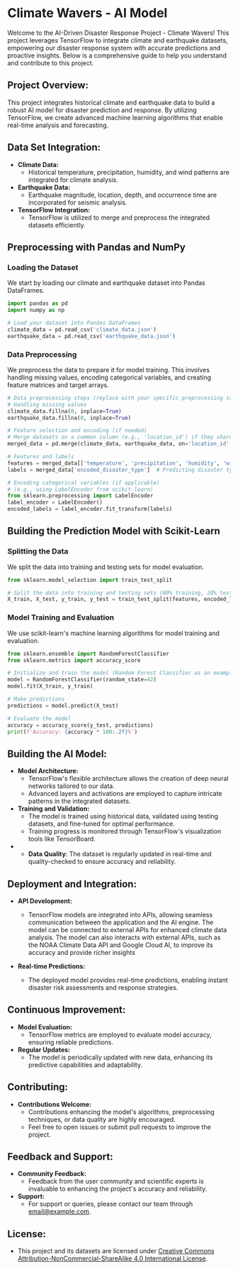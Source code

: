 # Climate Wavers - AI Model

Welcome to the AI-Driven Disaster Response Project - Climate Wavers! This project leverages TensorFlow to integrate climate and earthquake datasets, empowering our disaster response system with accurate predictions and proactive insights. Below is a comprehensive guide to help you understand and contribute to this project.

##  **Project Overview:**
This project integrates historical climate and earthquake data to build a robust AI model for disaster prediction and response. By utilizing TensorFlow, we create advanced machine learning algorithms that enable real-time analysis and forecasting.

##  **Data Set Integration:**
- **Climate Data:**
  - Historical temperature, precipitation, humidity, and wind patterns are integrated for climate analysis.
- **Earthquake Data:**
  - Earthquake magnitude, location, depth, and occurrence time are incorporated for seismic analysis.
- **TensorFlow Integration:**
  - TensorFlow is utilized to merge and preprocess the integrated datasets efficiently.
 

## Preprocessing with Pandas and NumPy

### Loading the Dataset
We start by loading our climate and earthquake dataset into Pandas DataFrames.

```python
import pandas as pd
import numpy as np

# Load your dataset into Pandas DataFrames
climate_data = pd.read_csv('climate_data.json')
earthquake_data = pd.read_csv('earthquake_data.json')
```

### Data Preprocessing
We preprocess the data to prepare it for model training. This involves handling missing values, encoding categorical variables, and creating feature matrices and target arrays.

```python
# Data preprocessing steps (replace with your specific preprocessing steps)
# Handling missing values
climate_data.fillna(0, inplace=True)
earthquake_data.fillna(0, inplace=True)

# Feature selection and encoding (if needed)
# Merge datasets on a common column (e.g., 'location_id') if they share a common identifier
merged_data = pd.merge(climate_data, earthquake_data, on='location_id', how='inner')

# Features and labels
features = merged_data[['temperature', 'precipitation', 'humidity', 'wind_speed', 'magnitude', 'depth']]
labels = merged_data['encoded_disaster_type']  # Predicting disaster types

# Encoding categorical variables (if applicable)
# (e.g., using LabelEncoder from scikit-learn)
from sklearn.preprocessing import LabelEncoder
label_encoder = LabelEncoder()
encoded_labels = label_encoder.fit_transform(labels)
```

## Building the Prediction Model with Scikit-Learn

### Splitting the Data
We split the data into training and testing sets for model evaluation.

```python
from sklearn.model_selection import train_test_split

# Split the data into training and testing sets (80% training, 20% testing)
X_train, X_test, y_train, y_test = train_test_split(features, encoded_labels, test_size=0.2, random_state=42)
```

### Model Training and Evaluation
We use scikit-learn's machine learning algorithms for model training and evaluation.

```python
from sklearn.ensemble import RandomForestClassifier
from sklearn.metrics import accuracy_score

# Initialize and train the model (Random Forest Classifier as an example)
model = RandomForestClassifier(random_state=42)
model.fit(X_train, y_train)

# Make predictions
predictions = model.predict(X_test)

# Evaluate the model
accuracy = accuracy_score(y_test, predictions)
print(f'Accuracy: {accuracy * 100:.2f}%')
```

##  **Building the AI Model:**
- **Model Architecture:**
  - TensorFlow's flexible architecture allows the creation of deep neural networks tailored to our data.
  - Advanced layers and activations are employed to capture intricate patterns in the integrated datasets.
- **Training and Validation:**
  - The model is trained using historical data, validated using testing datasets, and fine-tuned for optimal performance.
  - Training progress is monitored through TensorFlow's visualization tools like TensorBoard.
- - **Data Quality**: The dataset is regularly updated in real-time and quality-checked to ensure accuracy and reliability.

##  **Deployment and Integration:**
- **API Development:**
  - TensorFlow models are integrated into APIs, allowing seamless communication between the application and the AI engine. The model can be connected to external APIs for enhanced climate data analysis. The model can also interacts with external APIs, such as the NOAA Climate Data API and Google Cloud AI, to improve its accuracy and provide richer insights
    
- **Real-time Predictions:**
  - The deployed model provides real-time predictions, enabling instant disaster risk assessments and response strategies.

##  **Continuous Improvement:**
- **Model Evaluation:**
  - TensorFlow metrics are employed to evaluate model accuracy, ensuring reliable predictions.
- **Regular Updates:**
  - The model is periodically updated with new data, enhancing its predictive capabilities and adaptability.

## **Contributing:**
- **Contributions Welcome:**
  - Contributions enhancing the model's algorithms, preprocessing techniques, or data quality are highly encouraged.
  - Feel free to open issues or submit pull requests to improve the project.

##  **Feedback and Support:**
- **Community Feedback:**
  - Feedback from the user community and scientific experts is invaluable to enhancing the project's accuracy and reliability.
- **Support:**
  - For support or queries, please contact our team through [email@example.com](mailto:email@example.com).

##  **License:**
- This project and its datasets are licensed under [Creative Commons Attribution-NonCommercial-ShareAlike 4.0 International License](https://creativecommons.org/licenses/by-nc-sa/4.0/).



